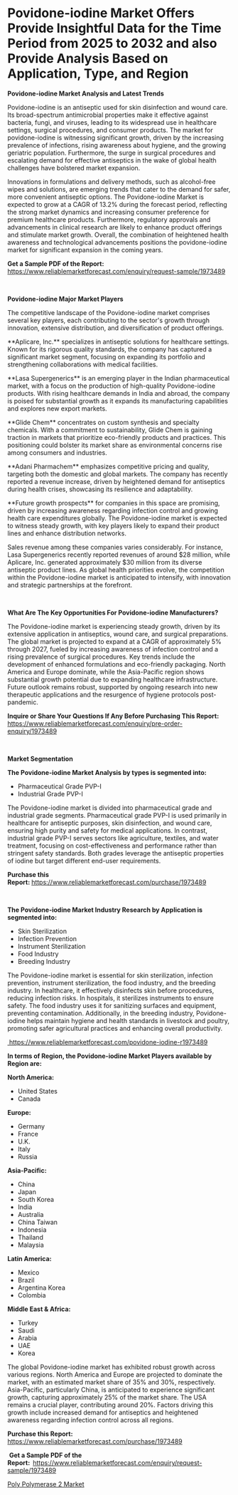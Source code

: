 <p><h1>Povidone-iodine Market Offers Provide Insightful Data for the Time Period from 2025 to 2032 and also Provide Analysis Based on Application, Type, and Region</h1></p><p><strong>Povidone-iodine Market Analysis and Latest Trends</strong></p>
<p><p>Povidone-iodine is an antiseptic used for skin disinfection and wound care. Its broad-spectrum antimicrobial properties make it effective against bacteria, fungi, and viruses, leading to its widespread use in healthcare settings, surgical procedures, and consumer products. The market for povidone-iodine is witnessing significant growth, driven by the increasing prevalence of infections, rising awareness about hygiene, and the growing geriatric population. Furthermore, the surge in surgical procedures and escalating demand for effective antiseptics in the wake of global health challenges have bolstered market expansion.</p><p>Innovations in formulations and delivery methods, such as alcohol-free wipes and solutions, are emerging trends that cater to the demand for safer, more convenient antiseptic options. The Povidone-iodine Market is expected to grow at a CAGR of 13.2% during the forecast period, reflecting the strong market dynamics and increasing consumer preference for premium healthcare products. Furthermore, regulatory approvals and advancements in clinical research are likely to enhance product offerings and stimulate market growth. Overall, the combination of heightened health awareness and technological advancements positions the povidone-iodine market for significant expansion in the coming years.</p></p>
<p><strong>Get a Sample PDF of the Report:&nbsp;</strong> <a href="https://www.reliablemarketforecast.com/enquiry/request-sample/1973489?utm_campaign=3327&utm_medium=2&utm_source=Github&utm_content=ia&utm_term=09032025&utm_id=povidone-iodine">https://www.reliablemarketforecast.com/enquiry/request-sample/1973489</a></p>
<p>&nbsp;</p>
<p><strong>Povidone-iodine Major Market Players</strong></p>
<p><p>The competitive landscape of the Povidone-iodine market comprises several key players, each contributing to the sector's growth through innovation, extensive distribution, and diversification of product offerings. </p><p>**Aplicare, Inc.** specializes in antiseptic solutions for healthcare settings. Known for its rigorous quality standards, the company has captured a significant market segment, focusing on expanding its portfolio and strengthening collaborations with medical facilities.</p><p>**Lasa Supergenerics** is an emerging player in the Indian pharmaceutical market, with a focus on the production of high-quality Povidone-iodine products. With rising healthcare demands in India and abroad, the company is poised for substantial growth as it expands its manufacturing capabilities and explores new export markets.</p><p>**Glide Chem** concentrates on custom synthesis and specialty chemicals. With a commitment to sustainability, Glide Chem is gaining traction in markets that prioritize eco-friendly products and practices. This positioning could bolster its market share as environmental concerns rise among consumers and industries.</p><p>**Adani Pharmachem** emphasizes competitive pricing and quality, targeting both the domestic and global markets. The company has recently reported a revenue increase, driven by heightened demand for antiseptics during health crises, showcasing its resilience and adaptability.</p><p>**Future growth prospects** for companies in this space are promising, driven by increasing awareness regarding infection control and growing health care expenditures globally. The Povidone-iodine market is expected to witness steady growth, with key players likely to expand their product lines and enhance distribution networks.</p><p>Sales revenue among these companies varies considerably. For instance, Lasa Supergenerics recently reported revenues of around $28 million, while Aplicare, Inc. generated approximately $30 million from its diverse antiseptic product lines. As global health priorities evolve, the competition within the Povidone-iodine market is anticipated to intensify, with innovation and strategic partnerships at the forefront.</p></p>
<p>&nbsp;</p>
<p><strong>What Are The Key Opportunities For Povidone-iodine Manufacturers?</strong></p>
<p><p>The Povidone-iodine market is experiencing steady growth, driven by its extensive application in antiseptics, wound care, and surgical preparations. The global market is projected to expand at a CAGR of approximately 5% through 2027, fueled by increasing awareness of infection control and a rising prevalence of surgical procedures. Key trends include the development of enhanced formulations and eco-friendly packaging. North America and Europe dominate, while the Asia-Pacific region shows substantial growth potential due to expanding healthcare infrastructure. Future outlook remains robust, supported by ongoing research into new therapeutic applications and the resurgence of hygiene protocols post-pandemic.</p></p>
<p><strong>Inquire or Share Your Questions If Any Before Purchasing This Report:</strong> <a href="https://www.reliablemarketforecast.com/enquiry/pre-order-enquiry/1973489?utm_campaign=3327&utm_medium=2&utm_source=Github&utm_content=ia&utm_term=09032025&utm_id=povidone-iodine">https://www.reliablemarketforecast.com/enquiry/pre-order-enquiry/1973489</a></p>
<p>&nbsp;</p>
<p><strong>Market Segmentation</strong></p>
<p><strong>The Povidone-iodine Market Analysis by types is segmented into:</strong></p>
<p><ul><li>Pharmaceutical Grade PVP-I</li><li>Industrial Grade PVP-I</li></ul></p>
<p><p>The Povidone-iodine market is divided into pharmaceutical grade and industrial grade segments. Pharmaceutical grade PVP-I is used primarily in healthcare for antiseptic purposes, skin disinfection, and wound care, ensuring high purity and safety for medical applications. In contrast, industrial grade PVP-I serves sectors like agriculture, textiles, and water treatment, focusing on cost-effectiveness and performance rather than stringent safety standards. Both grades leverage the antiseptic properties of iodine but target different end-user requirements.</p></p>
<p><strong>Purchase this Report:&nbsp;</strong><a href="https://www.reliablemarketforecast.com/purchase/1973489?utm_campaign=3327&utm_medium=2&utm_source=Github&utm_content=ia&utm_term=09032025&utm_id=povidone-iodine">https://www.reliablemarketforecast.com/purchase/1973489</a></p>
<p>&nbsp;</p>
<p><strong>The Povidone-iodine Market Industry Research by Application is segmented into:</strong></p>
<p><ul><li>Skin Sterilization</li><li>Infection Prevention</li><li>Instrument Sterilization</li><li>Food Industry</li><li>Breeding Industry</li></ul></p>
<p><p>The Povidone-iodine market is essential for skin sterilization, infection prevention, instrument sterilization, the food industry, and the breeding industry. In healthcare, it effectively disinfects skin before procedures, reducing infection risks. In hospitals, it sterilizes instruments to ensure safety. The food industry uses it for sanitizing surfaces and equipment, preventing contamination. Additionally, in the breeding industry, Povidone-iodine helps maintain hygiene and health standards in livestock and poultry, promoting safer agricultural practices and enhancing overall productivity.</p></p>
<p><a href="https://www.reliablemarketforecast.com/povidone-iodine-r1973489?utm_campaign=3327&utm_medium=2&utm_source=Github&utm_content=ia&utm_term=09032025&utm_id=povidone-iodine">&nbsp;https://www.reliablemarketforecast.com/povidone-iodine-r1973489</a></p>
<p><strong>In terms of Region, the Povidone-iodine Market Players available by Region are:</strong></p>
<p>
    <p> <strong> North America: </strong>
        <ul>
            <li>United States</li>
            <li>Canada</li>
        </ul>
        </p> 
    <p> <strong> Europe: </strong>
        <ul>
            <li>Germany</li>
            <li>France</li>
            <li>U.K.</li>
            <li>Italy</li>
            <li>Russia</li>
        </ul>
        </p> 
    <p> <strong> Asia-Pacific: </strong>
        <ul>
            <li>China</li>
            <li>Japan</li>
            <li>South Korea</li>
            <li>India</li>
            <li>Australia</li>
            <li>China Taiwan</li>
            <li>Indonesia</li>
            <li>Thailand</li>
            <li>Malaysia</li>
        </ul>
        </p> 
    <p> <strong> Latin America: </strong>
        <ul>
            <li>Mexico</li>
            <li>Brazil</li>
            <li>Argentina Korea</li>
            <li>Colombia</li>
        </ul>
        </p> 
    <p> <strong> Middle East & Africa: </strong>
        <ul>
            <li>Turkey</li>
            <li>Saudi</li>
            <li>Arabia</li>
            <li>UAE</li>
            <li>Korea</li>
        </ul>
    </p>
    </p>
<p><p>The global Povidone-iodine market has exhibited robust growth across various regions. North America and Europe are projected to dominate the market, with an estimated market share of 35% and 30%, respectively. Asia-Pacific, particularly China, is anticipated to experience significant growth, capturing approximately 25% of the market share. The USA remains a crucial player, contributing around 20%. Factors driving this growth include increased demand for antiseptics and heightened awareness regarding infection control across all regions.</p></p>
<p><strong>Purchase this Report: </strong><a href="https://www.reliablemarketforecast.com/purchase/1973489?utm_campaign=3327&utm_medium=2&utm_source=Github&utm_content=ia&utm_term=09032025&utm_id=povidone-iodine">https://www.reliablemarketforecast.com/purchase/1973489</a></p>
<p>&nbsp;<strong>Get a Sample PDF of the Report:&nbsp;&nbsp;</strong><a href="https://www.reliablemarketforecast.com/enquiry/request-sample/1973489?utm_campaign=3327&utm_medium=2&utm_source=Github&utm_content=ia&utm_term=09032025&utm_id=povidone-iodine">https://www.reliablemarketforecast.com/enquiry/request-sample/1973489</a></p>
<p><strong></strong></p>
<p><p><a href="https://github.com/rentzszaszjn/Market-Research-Report-List-1/blob/main/poly-polymerase-2-market.md?utm_campaign=3327&utm_medium=2&utm_source=Github&utm_content=ia&utm_term=09032025&utm_id=povidone-iodine">Poly Polymerase 2 Market</a></p></p>